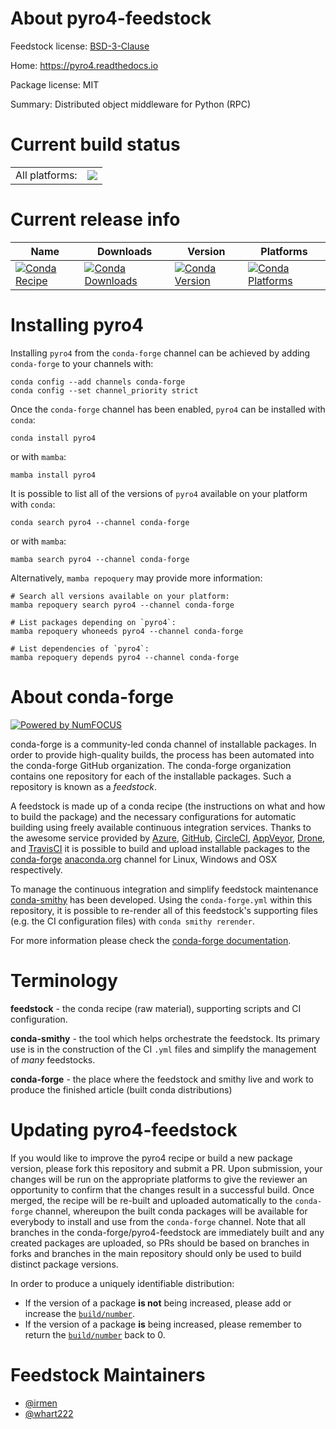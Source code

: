 About pyro4-feedstock
=====================

Feedstock license: [BSD-3-Clause](https://github.com/conda-forge/pyro4-feedstock/blob/main/LICENSE.txt)

Home: https://pyro4.readthedocs.io

Package license: MIT

Summary: Distributed object middleware for Python (RPC)

Current build status
====================


<table><tr><td>All platforms:</td>
    <td>
      <a href="https://dev.azure.com/conda-forge/feedstock-builds/_build/latest?definitionId=4138&branchName=main">
        <img src="https://dev.azure.com/conda-forge/feedstock-builds/_apis/build/status/pyro4-feedstock?branchName=main">
      </a>
    </td>
  </tr>
</table>

Current release info
====================

| Name | Downloads | Version | Platforms |
| --- | --- | --- | --- |
| [![Conda Recipe](https://img.shields.io/badge/recipe-pyro4-green.svg)](https://anaconda.org/conda-forge/pyro4) | [![Conda Downloads](https://img.shields.io/conda/dn/conda-forge/pyro4.svg)](https://anaconda.org/conda-forge/pyro4) | [![Conda Version](https://img.shields.io/conda/vn/conda-forge/pyro4.svg)](https://anaconda.org/conda-forge/pyro4) | [![Conda Platforms](https://img.shields.io/conda/pn/conda-forge/pyro4.svg)](https://anaconda.org/conda-forge/pyro4) |

Installing pyro4
================

Installing `pyro4` from the `conda-forge` channel can be achieved by adding `conda-forge` to your channels with:

```
conda config --add channels conda-forge
conda config --set channel_priority strict
```

Once the `conda-forge` channel has been enabled, `pyro4` can be installed with `conda`:

```
conda install pyro4
```

or with `mamba`:

```
mamba install pyro4
```

It is possible to list all of the versions of `pyro4` available on your platform with `conda`:

```
conda search pyro4 --channel conda-forge
```

or with `mamba`:

```
mamba search pyro4 --channel conda-forge
```

Alternatively, `mamba repoquery` may provide more information:

```
# Search all versions available on your platform:
mamba repoquery search pyro4 --channel conda-forge

# List packages depending on `pyro4`:
mamba repoquery whoneeds pyro4 --channel conda-forge

# List dependencies of `pyro4`:
mamba repoquery depends pyro4 --channel conda-forge
```


About conda-forge
=================

[![Powered by
NumFOCUS](https://img.shields.io/badge/powered%20by-NumFOCUS-orange.svg?style=flat&colorA=E1523D&colorB=007D8A)](https://numfocus.org)

conda-forge is a community-led conda channel of installable packages.
In order to provide high-quality builds, the process has been automated into the
conda-forge GitHub organization. The conda-forge organization contains one repository
for each of the installable packages. Such a repository is known as a *feedstock*.

A feedstock is made up of a conda recipe (the instructions on what and how to build
the package) and the necessary configurations for automatic building using freely
available continuous integration services. Thanks to the awesome service provided by
[Azure](https://azure.microsoft.com/en-us/services/devops/), [GitHub](https://github.com/),
[CircleCI](https://circleci.com/), [AppVeyor](https://www.appveyor.com/),
[Drone](https://cloud.drone.io/welcome), and [TravisCI](https://travis-ci.com/)
it is possible to build and upload installable packages to the
[conda-forge](https://anaconda.org/conda-forge) [anaconda.org](https://anaconda.org/)
channel for Linux, Windows and OSX respectively.

To manage the continuous integration and simplify feedstock maintenance
[conda-smithy](https://github.com/conda-forge/conda-smithy) has been developed.
Using the ``conda-forge.yml`` within this repository, it is possible to re-render all of
this feedstock's supporting files (e.g. the CI configuration files) with ``conda smithy rerender``.

For more information please check the [conda-forge documentation](https://conda-forge.org/docs/).

Terminology
===========

**feedstock** - the conda recipe (raw material), supporting scripts and CI configuration.

**conda-smithy** - the tool which helps orchestrate the feedstock.
                   Its primary use is in the construction of the CI ``.yml`` files
                   and simplify the management of *many* feedstocks.

**conda-forge** - the place where the feedstock and smithy live and work to
                  produce the finished article (built conda distributions)


Updating pyro4-feedstock
========================

If you would like to improve the pyro4 recipe or build a new
package version, please fork this repository and submit a PR. Upon submission,
your changes will be run on the appropriate platforms to give the reviewer an
opportunity to confirm that the changes result in a successful build. Once
merged, the recipe will be re-built and uploaded automatically to the
`conda-forge` channel, whereupon the built conda packages will be available for
everybody to install and use from the `conda-forge` channel.
Note that all branches in the conda-forge/pyro4-feedstock are
immediately built and any created packages are uploaded, so PRs should be based
on branches in forks and branches in the main repository should only be used to
build distinct package versions.

In order to produce a uniquely identifiable distribution:
 * If the version of a package **is not** being increased, please add or increase
   the [``build/number``](https://docs.conda.io/projects/conda-build/en/latest/resources/define-metadata.html#build-number-and-string).
 * If the version of a package **is** being increased, please remember to return
   the [``build/number``](https://docs.conda.io/projects/conda-build/en/latest/resources/define-metadata.html#build-number-and-string)
   back to 0.

Feedstock Maintainers
=====================

* [@irmen](https://github.com/irmen/)
* [@whart222](https://github.com/whart222/)


